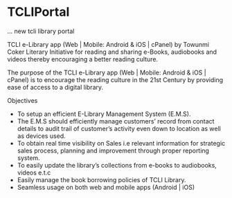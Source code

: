 # TCLIPortal
... new tcli library portal

TCLI e-Library app (Web | Mobile: Android & iOS | cPanel) by Towunmi Coker Literary Initiative for reading and sharing e-Books, audiobooks and videos thereby encouraging a better reading culture. 

The purpose of the TCLI e-Library app (Web | Mobile: Android & iOS | cPanel) is to encourage the reading culture in the 21st Century by providing ease of access to a digital library.

Objectives
*	To setup an efficient E-Library Management System (E.M.S). 
*	The E.M.S should efficiently manage customers’ record from contact details to audit trail of customer’s activity even down to location as well as devices used.
*	To obtain real time visibility on Sales i.e relevant information for strategic sales process, planning and improvement through proper reporting system. 
*	To easily update the library’s collections from e-books to audiobooks, videos e.t.c 
*	Easily manage the book borrowing policies of TCLI Library.
*	Seamless usage on both web and mobile apps (Android | iOS)

